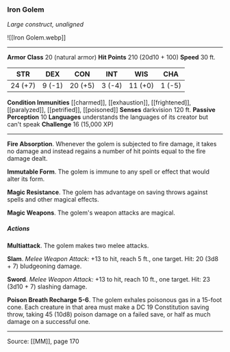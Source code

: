 ### Iron Golem
_Large construct, unaligned_

![[Iron Golem.webp]]




---

**Armor Class** 20 (natural armor)
**Hit Points** 210 (20d10 + 100)
**Speed** 30 ft.

| STR     | DEX     | CON     | INT     | WIS     | CHA     |
|---------|---------|---------|---------|---------|---------|
| 24 (+7) | 9 (-1) | 20 (+5) | 3 (-4) | 11 (+0) | 1 (-5) |

**Condition Immunities** [[charmed]], [[exhaustion]], [[frightened]], [[paralyzed]], [[petrified]], [[poisoned]]
**Senses** darkvision 120 ft.
**Passive Perception** 10
**Languages** understands the languages of its creator but can't speak
**Challenge** 16 (15,000 XP)

---

**Fire Absorption**. Whenever the golem is subjected to fire damage, it takes no damage and instead regains a number of hit points equal to the fire damage dealt.

**Immutable Form**. The golem is immune to any spell or effect that would alter its form.

**Magic Resistance**. The golem has advantage on saving throws against spells and other magical effects.

**Magic Weapons**. The golem's weapon attacks are magical.

##### Actions
**Multiattack**. The golem makes two melee attacks.

**Slam**. _Melee Weapon Attack:_ +13 to hit, reach 5 ft., one target. Hit: 20 (3d8 + 7) bludgeoning damage.

**Sword**. _Melee Weapon Attack:_ +13 to hit, reach 10 ft., one target. Hit: 23 (3d10 + 7) slashing damage.

**Poison Breath Recharge 5-6**. The golem exhales poisonous gas in a 15-foot cone. Each creature in that area must make a DC 19 Constitution saving throw, taking 45 (10d8) poison damage on a failed save, or half as much damage on a successful one.


---

Source: [[MM]], page 170